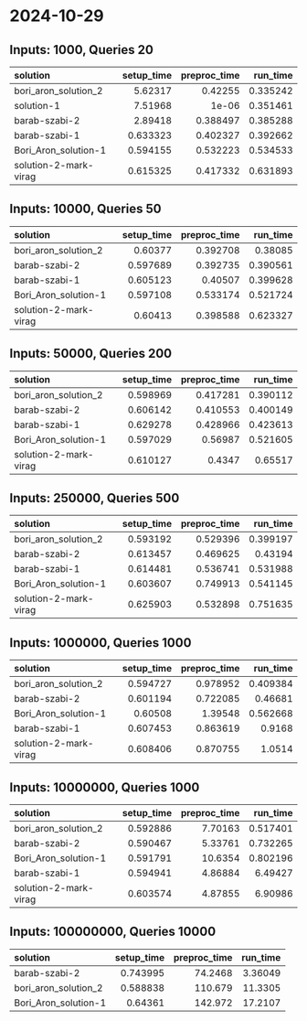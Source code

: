 # 2024-10-29

## Inputs: 1000, Queries 20

| solution              |   setup_time |   preproc_time |   run_time |
|:----------------------|-------------:|---------------:|-----------:|
| bori_aron_solution_2  |     5.62317  |       0.42255  |   0.335242 |
| solution-1            |     7.51968  |       1e-06    |   0.351461 |
| barab-szabi-2         |     2.89418  |       0.388497 |   0.385288 |
| barab-szabi-1         |     0.633323 |       0.402327 |   0.392662 |
| Bori_Aron_solution-1  |     0.594155 |       0.532223 |   0.534533 |
| solution-2-mark-virag |     0.615325 |       0.417332 |   0.631893 |

## Inputs: 10000, Queries 50

| solution              |   setup_time |   preproc_time |   run_time |
|:----------------------|-------------:|---------------:|-----------:|
| bori_aron_solution_2  |     0.60377  |       0.392708 |   0.38085  |
| barab-szabi-2         |     0.597689 |       0.392735 |   0.390561 |
| barab-szabi-1         |     0.605123 |       0.40507  |   0.399628 |
| Bori_Aron_solution-1  |     0.597108 |       0.533174 |   0.521724 |
| solution-2-mark-virag |     0.60413  |       0.398588 |   0.623327 |

## Inputs: 50000, Queries 200

| solution              |   setup_time |   preproc_time |   run_time |
|:----------------------|-------------:|---------------:|-----------:|
| bori_aron_solution_2  |     0.598969 |       0.417281 |   0.390112 |
| barab-szabi-2         |     0.606142 |       0.410553 |   0.400149 |
| barab-szabi-1         |     0.629278 |       0.428966 |   0.423613 |
| Bori_Aron_solution-1  |     0.597029 |       0.56987  |   0.521605 |
| solution-2-mark-virag |     0.610127 |       0.4347   |   0.65517  |

## Inputs: 250000, Queries 500

| solution              |   setup_time |   preproc_time |   run_time |
|:----------------------|-------------:|---------------:|-----------:|
| bori_aron_solution_2  |     0.593192 |       0.529396 |   0.399197 |
| barab-szabi-2         |     0.613457 |       0.469625 |   0.43194  |
| barab-szabi-1         |     0.614481 |       0.536741 |   0.531988 |
| Bori_Aron_solution-1  |     0.603607 |       0.749913 |   0.541145 |
| solution-2-mark-virag |     0.625903 |       0.532898 |   0.751635 |

## Inputs: 1000000, Queries 1000

| solution              |   setup_time |   preproc_time |   run_time |
|:----------------------|-------------:|---------------:|-----------:|
| bori_aron_solution_2  |     0.594727 |       0.978952 |   0.409384 |
| barab-szabi-2         |     0.601194 |       0.722085 |   0.46681  |
| Bori_Aron_solution-1  |     0.60508  |       1.39548  |   0.562668 |
| barab-szabi-1         |     0.607453 |       0.863619 |   0.9168   |
| solution-2-mark-virag |     0.608406 |       0.870755 |   1.0514   |

## Inputs: 10000000, Queries 1000

| solution              |   setup_time |   preproc_time |   run_time |
|:----------------------|-------------:|---------------:|-----------:|
| bori_aron_solution_2  |     0.592886 |        7.70163 |   0.517401 |
| barab-szabi-2         |     0.590467 |        5.33761 |   0.732265 |
| Bori_Aron_solution-1  |     0.591791 |       10.6354  |   0.802196 |
| barab-szabi-1         |     0.594941 |        4.86884 |   6.49427  |
| solution-2-mark-virag |     0.603574 |        4.87855 |   6.90986  |

## Inputs: 100000000, Queries 10000

| solution             |   setup_time |   preproc_time |   run_time |
|:---------------------|-------------:|---------------:|-----------:|
| barab-szabi-2        |     0.743995 |        74.2468 |    3.36049 |
| bori_aron_solution_2 |     0.588838 |       110.679  |   11.3305  |
| Bori_Aron_solution-1 |     0.64361  |       142.972  |   17.2107  |